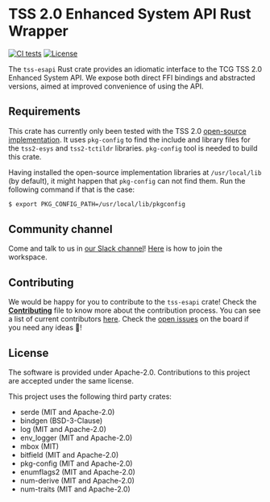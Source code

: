 <!--
  -- Copyright 2019 Contributors to the Parsec project.
  -- SPDX-License-Identifier: Apache-2.0
--->

# TSS 2.0 Enhanced System API Rust Wrapper 

[![CI tests](https://github.com/parallaxsecond/rust-tss-esapi/workflows/Continuous%20Integration/badge.svg)](https://github.com/parallaxsecond/rust-tss-esapi/actions?query=workflow%3A%22Continuous+Integration%22)
[![License](https://img.shields.io/badge/License-Apache%202.0-blue.svg)](https://opensource.org/licenses/Apache-2.0)

The `tss-esapi` Rust crate provides an idiomatic interface to the TCG TSS 2.0 Enhanced System API. We expose both direct FFI bindings and abstracted versions, aimed at improved convenience of using the API.

## Requirements

This crate has currently only been tested with the TSS 2.0
[open-source implementation](https://github.com/tpm2-software/tpm2-tss).
It uses `pkg-config` to find the include and library files for the `tss2-esys` and `tss2-tctildr`
libraries. `pkg-config` tool is needed to build this crate.

Having installed the open-source implementation libraries at `/usr/local/lib` (by default), it
might happen that `pkg-config` can not find them. Run the following command if that is the
case:
```bash
$ export PKG_CONFIG_PATH=/usr/local/lib/pkgconfig
```

## Community channel

Come and talk to us in [our Slack channel](https://app.slack.com/client/T0JK1PCN6/CPMQ9D4H1)!
[Here](http://dockr.ly/slack) is how to join the workspace.

## Contributing

We would be happy for you to contribute to the `tss-esapi` crate! Check the [**Contributing**](CONTRIBUTING.md)
file to know more about the contribution process.
You can see a list of current contributors [here](https://github.com/parallaxsecond/parsec/blob/master/CONTRIBUTORS.md).
Check the [open issues](https://github.com/orgs/parallaxsecond/projects/1) on the board if you
need any ideas 🙂!

## License

The software is provided under Apache-2.0. Contributions to this project are accepted under the same license.

This project uses the following third party crates:
* serde (MIT and Apache-2.0)
* bindgen (BSD-3-Clause)
* log (MIT and Apache-2.0)
* env\_logger (MIT and Apache-2.0)
* mbox (MIT)
* bitfield (MIT and Apache-2.0)
* pkg-config (MIT and Apache-2.0)
* enumflags2 (MIT and Apache-2.0)
* num-derive (MIT and Apache-2.0)
* num-traits (MIT and Apache-2.0)
